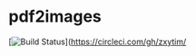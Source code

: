 # pdf2images

[![Build Status](https://img.shields.io/circleci/build/github/zxytim/pdf2images)](https://circleci.com/gh/zxytim/